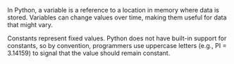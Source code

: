 In Python, a variable is a reference to a location in memory where data is stored.
Variables can change values over time, making them useful for data that might vary.

Constants represent fixed values. 
Python does not have built-in support for constants, so by convention, programmers use uppercase letters (e.g., PI = 3.14159) to signal that the value should remain constant.